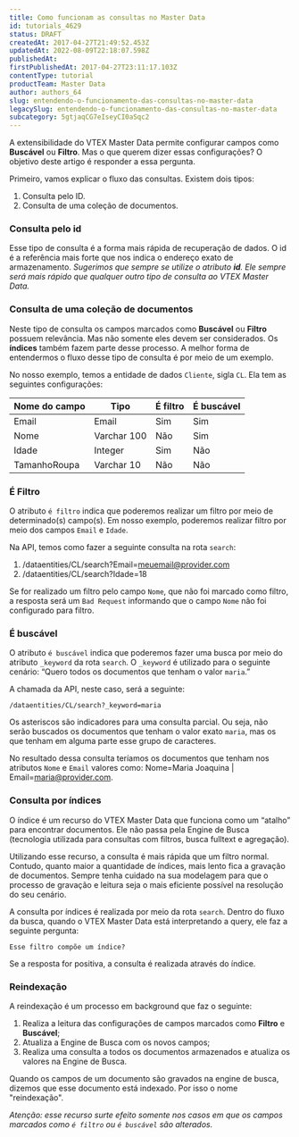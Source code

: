 ```yaml
---
title: Como funcionam as consultas no Master Data
id: tutorials_4629
status: DRAFT
createdAt: 2017-04-27T21:49:52.453Z
updatedAt: 2022-08-09T22:18:07.598Z
publishedAt: 
firstPublishedAt: 2017-04-27T23:11:17.103Z
contentType: tutorial
productTeam: Master Data
author: authors_64
slug: entendendo-o-funcionamento-das-consultas-no-master-data
legacySlug: entendendo-o-funcionamento-das-consultas-no-master-data
subcategory: 5gtjaqCG7eIseyCI0aSqc2
---
```


A extensibilidade do VTEX Master Data permite configurar campos como **Buscável** ou **Filtro**. Mas o que querem dizer essas configurações? O objetivo deste artigo é responder a essa pergunta.

Primeiro, vamos explicar o fluxo das consultas. Existem dois tipos:

1. Consulta pelo ID.
2. Consulta de uma coleção de documentos.

### Consulta pelo id

Esse tipo de consulta é a forma mais rápida de recuperação de dados. O id é a referência mais forte que nos indica o endereço exato de armazenamento.
_Sugerimos que sempre se utilize o atributo **id**. Ele sempre será mais rápido que qualquer outro tipo de consulta ao VTEX Master Data._

### Consulta de uma coleção de documentos

Neste tipo de consulta os campos marcados como **Buscável** ou **Filtro** possuem relevância. Mas não somente eles devem ser considerados. Os **índices** também fazem parte desse processo. A melhor forma de entendermos o fluxo desse tipo de consulta é por meio de um exemplo.

No nosso exemplo, temos a entidade de dados `Cliente`, sigla `CL`. Ela tem as seguintes configurações:

| Nome do campo     | Tipo     | É filtro     | É buscável     |
| ---------- | ---------- | ---------- | ---------- |
| Email       | Email       | Sim       | Sim       |
| Nome       | Varchar 100       | Não       | Sim       |
| Idade       | Integer       | Sim       | Não       |
| TamanhoRoupa       | Varchar 10       | Não       | Não       |

### É Filtro

O atributo `é filtro` indica que poderemos realizar um filtro por meio de determinado(s) campo(s). Em nosso exemplo, poderemos realizar filtro por meio dos campos `Email` e `Idade`.

Na API, temos como fazer a seguinte consulta na rota `search`:

1. /dataentities/CL/search?Email=meuemail@provider.com
2. /dataentities/CL/search?Idade=18

Se for realizado um filtro pelo campo `Nome`, que não foi marcado como filtro, a resposta será um `Bad Request` informando que o campo `Nome` não foi configurado para filtro.

### É buscável

O atributo `é buscável` indica que poderemos fazer uma busca por meio do atributo `_keyword` da rota `search`. O `_keyword` é utilizado para o seguinte cenário: &#8220;Quero todos os documentos que tenham o valor `maria`.&#8221;

A chamada da API, neste caso, será a seguinte:

`/dataentities/CL/search?_keyword=maria`

Os asteriscos são indicadores para uma consulta parcial. Ou seja, não serão buscados os documentos que tenham o valor exato `maria`, mas os que tenham em alguma parte esse grupo de caracteres.

No resultado dessa consulta teríamos os documentos que tenham nos atributos `Nome` e `Email` valores como: Nome=Maria Joaquina | Email=maria@provider.com.

### Consulta por índices

O índice é um recurso do VTEX Master Data que funciona como um &#8220;atalho&#8221; para encontrar documentos. Ele não passa pela Engine de Busca (tecnologia utilizada para consultas com filtros, busca fulltext e agregação).

Utilizando esse recurso, a consulta é mais rápida que um filtro normal. Contudo, quanto maior a quantidade de índices, mais lento fica a gravação de documentos. Sempre tenha cuidado na sua modelagem para que o processo de gravação e leitura seja o mais eficiente possível na resolução do seu cenário.

A consulta por índices é realizada por meio da rota `search`. Dentro do fluxo da busca, quando o VTEX Master Data está interpretando a query, ele faz a seguinte pergunta:

`Esse filtro compõe um índice?`

Se a resposta for positiva, a consulta é realizada através do índice.

### Reindexação

A reindexação é um processo em background que faz o seguinte:

1. Realiza a leitura das configurações de campos marcados como **Filtro** e **Buscável**;
2. Atualiza a Engine de Busca com os novos campos;
3. Realiza uma consulta a todos os documentos armazenados e atualiza os valores na Engine de Busca.

Quando os campos de um documento são gravados na engine de busca, dizemos que esse documento está indexado. Por isso o nome "reindexação".

_Atenção: esse recurso surte efeito somente nos casos em que os campos marcados como `é filtro` ou `é buscável` são alterados._
